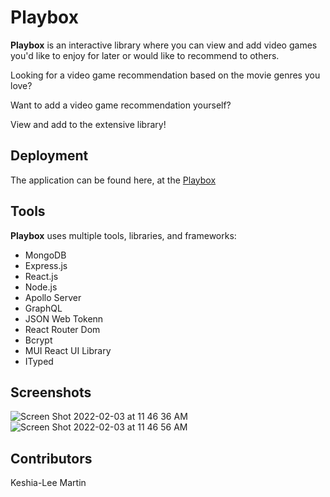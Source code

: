 # Playbox

<b>Playbox</b> is an interactive library where you can view and add video games you'd like to enjoy for later or would like to recommend to others.

Looking for a video game recommendation based on the movie genres you love?

Want to add a video game recommendation yourself?

View and add to the extensive library!

## Deployment
The application can be found here, at the [Playbox](https://damp-headland-76689.herokuapp.com/)

## Tools
<b>Playbox</b> uses multiple tools, libraries, and frameworks:

- MongoDB
- Express.js
- React.js
- Node.js
- Apollo Server
- GraphQL
- JSON Web Tokenn
- React Router Dom
- Bcrypt
- MUI React UI Library
- ITyped

## Screenshots

![Screen Shot 2022-02-03 at 11 46 36 AM](https://user-images.githubusercontent.com/40374896/152389149-cba783af-b965-4990-ad6c-ab9f6449d314.png)
![Screen Shot 2022-02-03 at 11 46 56 AM](https://user-images.githubusercontent.com/40374896/152389157-08b87d6d-92f1-4d35-8e87-bea74ea16d38.png)


## Contributors

Keshia-Lee Martin

